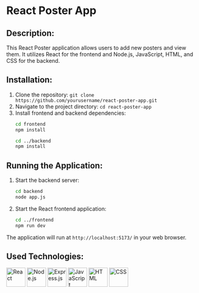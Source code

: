 # React Poster App

## Description:
This React Poster application allows users to add new posters and view them. It utilizes React for the frontend and Node.js, JavaScript, HTML, and CSS for the backend.

## Installation:
1. Clone the repository: `git clone https://github.com/yourusername/react-poster-app.git`
2. Navigate to the project directory: `cd react-poster-app`
3. Install frontend and backend dependencies:
   ```bash
   cd frontend
   npm install
   
   cd ../backend
   npm install
   ```

## Running the Application:
1. Start the backend server:
   ```bash
   cd backend
   node app.js
   ```
2. Start the React frontend application:
   ```bash
   cd ../frontend
   npm run dev
   ```

The application will run at `http://localhost:5173/` in your web browser.

## Used Technologies:
<div>
  <img src="https://upload.wikimedia.org/wikipedia/commons/a/a7/React-icon.svg" alt="React" width="50"/>
  <img src="https://upload.wikimedia.org/wikipedia/commons/d/d9/Node.js_logo.svg" alt="Node.js" width="50"/>
   <img src="https://expressjs.com/images/express-facebook-share.png" alt="Express.js" width="50"/>
  <img src="https://upload.wikimedia.org/wikipedia/commons/6/6a/JavaScript-logo.png" alt="JavaScript" width="50"/>
  <img src="https://upload.wikimedia.org/wikipedia/commons/6/61/HTML5_logo_and_wordmark.svg" alt="HTML" width="50"/>
  <img src="https://upload.wikimedia.org/wikipedia/commons/d/d5/CSS3_logo_and_wordmark.svg" alt="CSS" width="50"/>
</div>
